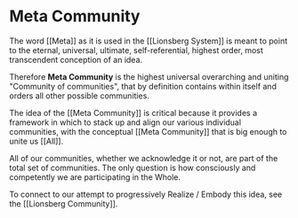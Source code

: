 # Meta Community
The word [[Meta]] as it is used in the [[Lionsberg System]] is meant to point to the eternal, universal, ultimate, self-referential, highest order, most transcendent conception of an idea. 

Therefore **Meta Community** is the highest universal overarching and uniting "Community of communities", that by definition contains within itself and orders all other possible communities.

The idea of the [[Meta Community]] is critical because it provides a framework in which to stack up and align our various individual communities, with the conceptual [[Meta Community]] that is big enough to unite us [[All]].  

All of our communities, whether we acknowledge it or not, are part of the total set of communities. The only question is how consciously and competently we are participating in the Whole. 

To connect to our attempt to progressively Realize / Embody this idea, see the [[Lionsberg Community]]. 
